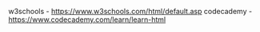 w3schools - https://www.w3schools.com/html/default.asp
codecademy - https://www.codecademy.com/learn/learn-html
